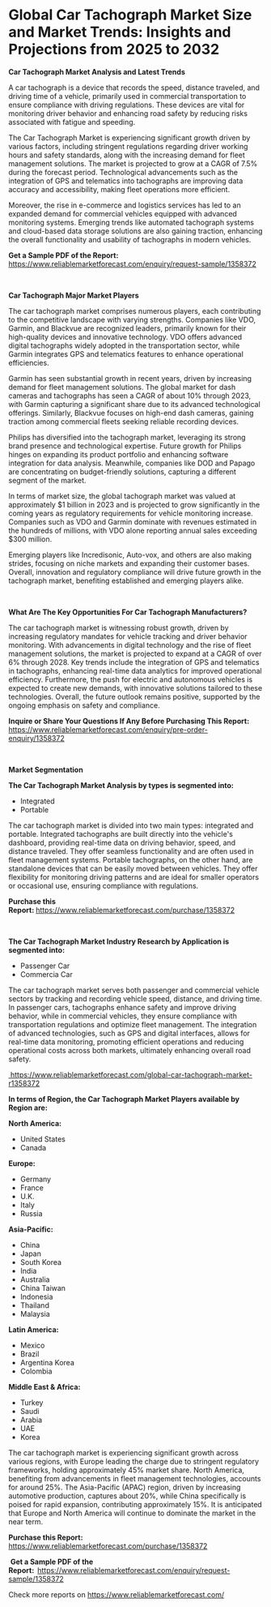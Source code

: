 <p><h1>Global Car Tachograph Market Size and Market Trends: Insights and Projections from 2025 to 2032</h1></p><p><strong>Car Tachograph Market Analysis and Latest Trends</strong></p>
<p><p>A car tachograph is a device that records the speed, distance traveled, and driving time of a vehicle, primarily used in commercial transportation to ensure compliance with driving regulations. These devices are vital for monitoring driver behavior and enhancing road safety by reducing risks associated with fatigue and speeding.</p><p>The Car Tachograph Market is experiencing significant growth driven by various factors, including stringent regulations regarding driver working hours and safety standards, along with the increasing demand for fleet management solutions. The market is projected to grow at a CAGR of 7.5% during the forecast period. Technological advancements such as the integration of GPS and telematics into tachographs are improving data accuracy and accessibility, making fleet operations more efficient. </p><p>Moreover, the rise in e-commerce and logistics services has led to an expanded demand for commercial vehicles equipped with advanced monitoring systems. Emerging trends like automated tachograph systems and cloud-based data storage solutions are also gaining traction, enhancing the overall functionality and usability of tachographs in modern vehicles.</p></p>
<p><strong>Get a Sample PDF of the Report:&nbsp;</strong> <a href="https://www.reliablemarketforecast.com/enquiry/request-sample/1358372?utm_campaign=3069&utm_medium=2&utm_source=Github&utm_content=ia&utm_term=30032025&utm_id=car-tachograph">https://www.reliablemarketforecast.com/enquiry/request-sample/1358372</a></p>
<p>&nbsp;</p>
<p><strong>Car Tachograph Major Market Players</strong></p>
<p><p>The car tachograph market comprises numerous players, each contributing to the competitive landscape with varying strengths. Companies like VDO, Garmin, and Blackvue are recognized leaders, primarily known for their high-quality devices and innovative technology. VDO offers advanced digital tachographs widely adopted in the transportation sector, while Garmin integrates GPS and telematics features to enhance operational efficiencies.</p><p>Garmin has seen substantial growth in recent years, driven by increasing demand for fleet management solutions. The global market for dash cameras and tachographs has seen a CAGR of about 10% through 2023, with Garmin capturing a significant share due to its advanced technological offerings. Similarly, Blackvue focuses on high-end dash cameras, gaining traction among commercial fleets seeking reliable recording devices.</p><p>Philips has diversified into the tachograph market, leveraging its strong brand presence and technological expertise. Future growth for Philips hinges on expanding its product portfolio and enhancing software integration for data analysis. Meanwhile, companies like DOD and Papago are concentrating on budget-friendly solutions, capturing a different segment of the market.</p><p>In terms of market size, the global tachograph market was valued at approximately $1 billion in 2023 and is projected to grow significantly in the coming years as regulatory requirements for vehicle monitoring increase. Companies such as VDO and Garmin dominate with revenues estimated in the hundreds of millions, with VDO alone reporting annual sales exceeding $300 million.</p><p>Emerging players like Incredisonic, Auto-vox, and others are also making strides, focusing on niche markets and expanding their customer bases. Overall, innovation and regulatory compliance will drive future growth in the tachograph market, benefiting established and emerging players alike.</p></p>
<p>&nbsp;</p>
<p><strong>What Are The Key Opportunities For Car Tachograph Manufacturers?</strong></p>
<p><p>The car tachograph market is witnessing robust growth, driven by increasing regulatory mandates for vehicle tracking and driver behavior monitoring. With advancements in digital technology and the rise of fleet management solutions, the market is projected to expand at a CAGR of over 6% through 2028. Key trends include the integration of GPS and telematics in tachographs, enhancing real-time data analytics for improved operational efficiency. Furthermore, the push for electric and autonomous vehicles is expected to create new demands, with innovative solutions tailored to these technologies. Overall, the future outlook remains positive, supported by the ongoing emphasis on safety and compliance.</p></p>
<p><strong>Inquire or Share Your Questions If Any Before Purchasing This Report:</strong> <a href="https://www.reliablemarketforecast.com/enquiry/pre-order-enquiry/1358372?utm_campaign=3069&utm_medium=2&utm_source=Github&utm_content=ia&utm_term=30032025&utm_id=car-tachograph">https://www.reliablemarketforecast.com/enquiry/pre-order-enquiry/1358372</a></p>
<p>&nbsp;</p>
<p><strong>Market Segmentation</strong></p>
<p><strong>The Car Tachograph Market Analysis by types is segmented into:</strong></p>
<p><ul><li>Integrated</li><li>Portable</li></ul></p>
<p><p>The car tachograph market is divided into two main types: integrated and portable. Integrated tachographs are built directly into the vehicle's dashboard, providing real-time data on driving behavior, speed, and distance traveled. They offer seamless functionality and are often used in fleet management systems. Portable tachographs, on the other hand, are standalone devices that can be easily moved between vehicles. They offer flexibility for monitoring driving patterns and are ideal for smaller operators or occasional use, ensuring compliance with regulations.</p></p>
<p><strong>Purchase this Report:&nbsp;</strong><a href="https://www.reliablemarketforecast.com/purchase/1358372?utm_campaign=3069&utm_medium=2&utm_source=Github&utm_content=ia&utm_term=30032025&utm_id=car-tachograph">https://www.reliablemarketforecast.com/purchase/1358372</a></p>
<p>&nbsp;</p>
<p><strong>The Car Tachograph Market Industry Research by Application is segmented into:</strong></p>
<p><ul><li>Passenger Car</li><li>Commercia Car</li></ul></p>
<p><p>The car tachograph market serves both passenger and commercial vehicle sectors by tracking and recording vehicle speed, distance, and driving time. In passenger cars, tachographs enhance safety and improve driving behavior, while in commercial vehicles, they ensure compliance with transportation regulations and optimize fleet management. The integration of advanced technologies, such as GPS and digital interfaces, allows for real-time data monitoring, promoting efficient operations and reducing operational costs across both markets, ultimately enhancing overall road safety.</p></p>
<p><a href="https://www.reliablemarketforecast.com/global-car-tachograph-market-r1358372?utm_campaign=3069&utm_medium=2&utm_source=Github&utm_content=ia&utm_term=30032025&utm_id=car-tachograph">&nbsp;https://www.reliablemarketforecast.com/global-car-tachograph-market-r1358372</a></p>
<p><strong>In terms of Region, the Car Tachograph Market Players available by Region are:</strong></p>
<p>
    <p> <strong> North America: </strong>
        <ul>
            <li>United States</li>
            <li>Canada</li>
        </ul>
        </p> 
    <p> <strong> Europe: </strong>
        <ul>
            <li>Germany</li>
            <li>France</li>
            <li>U.K.</li>
            <li>Italy</li>
            <li>Russia</li>
        </ul>
        </p> 
    <p> <strong> Asia-Pacific: </strong>
        <ul>
            <li>China</li>
            <li>Japan</li>
            <li>South Korea</li>
            <li>India</li>
            <li>Australia</li>
            <li>China Taiwan</li>
            <li>Indonesia</li>
            <li>Thailand</li>
            <li>Malaysia</li>
        </ul>
        </p> 
    <p> <strong> Latin America: </strong>
        <ul>
            <li>Mexico</li>
            <li>Brazil</li>
            <li>Argentina Korea</li>
            <li>Colombia</li>
        </ul>
        </p> 
    <p> <strong> Middle East & Africa: </strong>
        <ul>
            <li>Turkey</li>
            <li>Saudi</li>
            <li>Arabia</li>
            <li>UAE</li>
            <li>Korea</li>
        </ul>
    </p>
    </p>
<p><p>The car tachograph market is experiencing significant growth across various regions, with Europe leading the charge due to stringent regulatory frameworks, holding approximately 45% market share. North America, benefiting from advancements in fleet management technologies, accounts for around 25%. The Asia-Pacific (APAC) region, driven by increasing automotive production, captures about 20%, while China specifically is poised for rapid expansion, contributing approximately 15%. It is anticipated that Europe and North America will continue to dominate the market in the near term.</p></p>
<p><strong>Purchase this Report: </strong><a href="https://www.reliablemarketforecast.com/purchase/1358372?utm_campaign=3069&utm_medium=2&utm_source=Github&utm_content=ia&utm_term=30032025&utm_id=car-tachograph">https://www.reliablemarketforecast.com/purchase/1358372</a></p>
<p>&nbsp;<strong>Get a Sample PDF of the Report:&nbsp;&nbsp;</strong><a href="https://www.reliablemarketforecast.com/enquiry/request-sample/1358372?utm_campaign=3069&utm_medium=2&utm_source=Github&utm_content=ia&utm_term=30032025&utm_id=car-tachograph">https://www.reliablemarketforecast.com/enquiry/request-sample/1358372</a></p>
<p><strong></strong></p>
<p>Check more reports on <a href="https://www.reliablemarketforecast.com/?utm_campaign=3069&utm_medium=2&utm_source=Github&utm_content=ia&utm_term=30032025&utm_id=car-tachograph">https://www.reliablemarketforecast.com/</a></p>